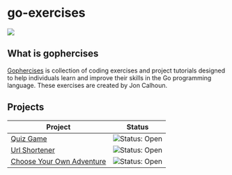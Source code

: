 # go-exercises

![](https://gophercises.com/img/gophercises_jumping.gif)

## What is gophercises

[Gophercises](https://gophercises.com/) is collection of coding exercises and project tutorials designed to help individuals learn and improve their skills in the Go programming language. These exercises are created by Jon Calhoun.

## Projects

| Project                              | Status                                                          |
| ------------------------------------ | --------------------------------------------------------------- |
| [Quiz Game](./quiz-game/)            | ![Status: Open](https://img.shields.io/badge/Status-Open-green) |
| [Url Shortener](./url-shortener/)    | ![Status: Open](https://img.shields.io/badge/Status-Open-green) |
| [Choose Your Own Adventure](./cyoa/) | ![Status: Open](https://img.shields.io/badge/Status-Open-green) |
